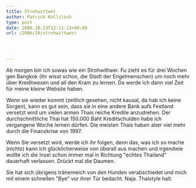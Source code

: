 ```yaml
---
title: Strohwittwer
author: Patrick Kollitsch
type: post
date: 2006-10-23T12:11:13+00:00
url: /2006/10/strohwittwer/




---
```

Ab morgen bin ich sowas wie ein Strohwittwer. Fu zieht es für drei Wochen gen Bangkok (ihr wisst schon, die Stadt der Engelmenschen) um noch mehr über Kreditwesen und all den Kram zu lernen. Da werde ich dann viel Zeit für meine kleine Website haben. 

Wenn sie wieder kommt (zeitlich gesehen, nicht kausal, da hab ich keine Sorgen), kann es gut sein, dass sie in eine andere Bank aufs Festland versetzt wird um vielen armen Thais reiche Kredite anzudrehen. Der durchschnittliche Thai hat 150.000 Baht Kreditschulden habe ich vergangene Woche lernen dürfen. Die meisten Thais haben aber viel mehr durch die Finanzkrise von 1997.

Wenn Sie versetzt wird, werde ich ihr folgen, denn das, was ich so mache (nichts) kann ich glücklicherweise von überall aus machen und irgendwie wollte ich die Insel schon immer mal in Richtung "echtes Thailand" dauerhaft verlassen. Drückt mal die Daumen.

Sie hat sich übrigens tränenreich von den Hunden verabschiedet und mich mit einem schnellen "Bye" vor ihrer Tür bedacht. Naja. Thaistyle halt.
